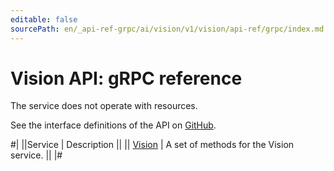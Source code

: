 ```yaml
---
editable: false
sourcePath: en/_api-ref-grpc/ai/vision/v1/vision/api-ref/grpc/index.md
---
```


# Vision API: gRPC reference

The service does not operate with resources.

See the interface definitions of the API on [GitHub](https://github.com/yandex-cloud/cloudapi).

#|
||Service | Description ||
|| [Vision](Vision/index.md) | A set of methods for the Vision service. ||
|#